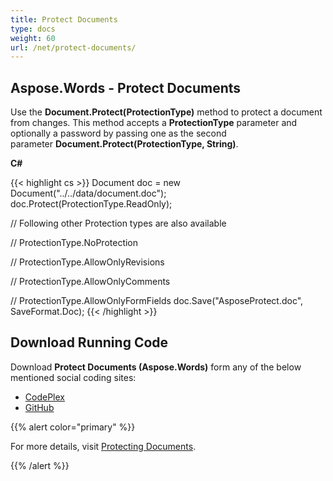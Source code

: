```yaml
---
title: Protect Documents
type: docs
weight: 60
url: /net/protect-documents/
---
```


## **Aspose.Words - Protect Documents**
Use the **Document.Protect(ProtectionType)** method to protect a document from changes. This method accepts a **ProtectionType** parameter and optionally a password by passing one as the second parameter **Document.Protect(ProtectionType, String)**.

**C#**

{{< highlight cs >}}
Document doc = new Document("../../data/document.doc");
doc.Protect(ProtectionType.ReadOnly);

// Following other Protection types are also available

// ProtectionType.NoProtection

// ProtectionType.AllowOnlyRevisions

// ProtectionType.AllowOnlyComments

// ProtectionType.AllowOnlyFormFields
doc.Save("AsposeProtect.doc", SaveFormat.Doc);
{{< /highlight >}}
## **Download Running Code**
Download **Protect Documents (Aspose.Words)** form any of the below mentioned social coding sites:

- [CodePlex](https://asposenpoi.codeplex.com/downloads/get/1475282)
- [GitHub](https://github.com/aspose-words/Aspose.Words-for-.NET/releases/download/Aspose.Words_Features_Missing_in_NPOI_v_1.0/Protect.Documents.Aspose.Words.zip)

{{% alert color="primary" %}} 

For more details, visit [Protecting Documents](http://www.aspose.com/docs/display/wordsnet/Protecting+Documents).

{{% /alert %}}
